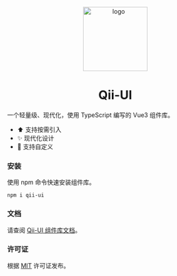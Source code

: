 <p align="center">
  <a href="https://qiqi29.github.io/qii-ui-doc/" target="_blank" rel="noopener noreferrer">
    <img width="150" src="https://qiqi29.github.io/qii-ui-doc/favicon.svg" alt="logo">
  </a>
</p>

<h1 align="center">Qii-UI</h1>


一个轻量级、现代化，使用 TypeScript 编写的 Vue3 组件库。

- ⬆️ 支持按需引入
- ✨ 现代化设计
- 🌈 支持自定义


### 安装
使用 npm 命令快速安装组件库。
```npm
npm i qii-ui
```


### 文档
请查阅 [Qii-UI 组件库文档](https://qiqi29.github.io/qii-ui-doc/)。


### 许可证
根据 [MIT](LICENSE) 许可证发布。